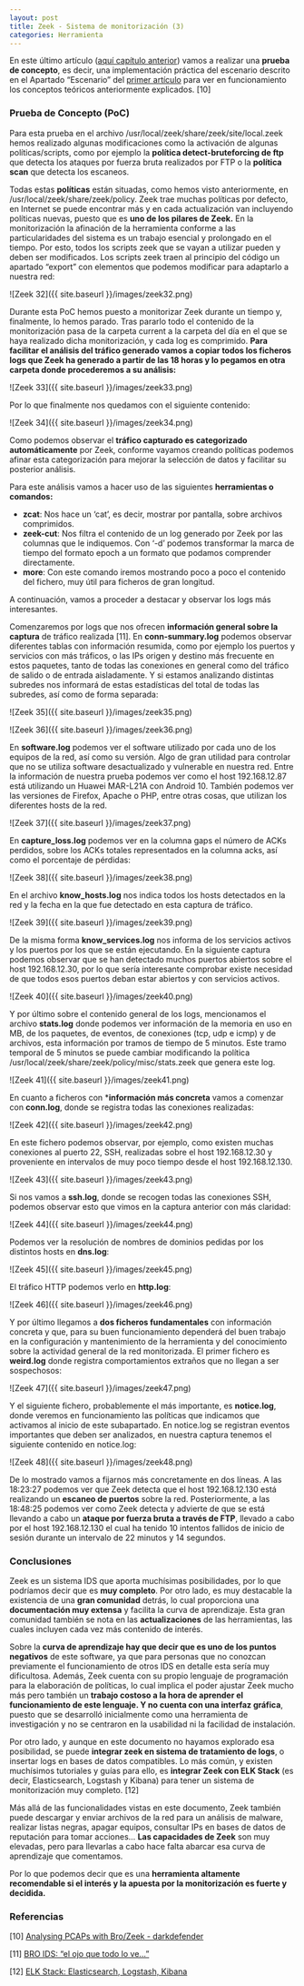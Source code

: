 ```yaml
---
layout: post
title: Zeek - Sistema de monitorización (3)
categories: Herramienta
---
```


En este último artículo ([aquí capítulo anterior](https://emiliofigueras.github.io/herramienta/Zeek-2/)) vamos a realizar una **prueba de concepto**, es decir, una implementación práctica del escenario descrito en el Apartado “Escenario” del [primer artículo](https://emiliofigueras.github.io/herramienta/Zeek-1/) para ver en funcionamiento los conceptos teóricos anteriormente explicados. [10]

### Prueba de Concepto (PoC)

Para esta prueba en el archivo /usr/local/zeek/share/zeek/site/local.zeek hemos realizado algunas modificaciones como la activación de algunas políticas/scripts, como por ejemplo la **política detect-bruteforcing de ftp** que detecta los ataques por fuerza bruta realizados por FTP o la **política scan** que detecta los escaneos.

Todas estas **políticas** están situadas, como hemos visto anteriormente, en /usr/local/zeek/share/zeek/policy. Zeek trae muchas políticas por defecto, en Internet se puede encontrar más y en cada actualización van incluyendo políticas nuevas, puesto que es **uno de los pilares de Zeek.** En la monitorización la afinación de la herramienta conforme a las particularidades del sistema es un trabajo esencial y prolongado en el tiempo. Por esto, todos los scripts zeek que se vayan a utilizar pueden y deben ser modificados. Los scripts zeek traen al principio del código un apartado “export” con elementos que podemos modificar para adaptarlo a nuestra red:

![Zeek 32]({{ site.baseurl }}/images/zeek32.png)

Durante esta PoC hemos puesto a monitorizar Zeek durante un tiempo y, finalmente, lo hemos parado. Tras pararlo todo el contenido de la monitorización pasa de la carpeta current a la carpeta del día en el que se haya realizado dicha monitorización, y cada log es comprimido. **Para facilitar el análisis del tráfico generado vamos a copiar todos los ficheros logs que Zeek ha generado a partir de las 18 horas y lo pegamos en otra carpeta donde procederemos a su análisis:**

![Zeek 33]({{ site.baseurl }}/images/zeek33.png)

Por lo que finalmente nos quedamos con el siguiente contenido:

![Zeek 34]({{ site.baseurl }}/images/zeek34.png)

Como podemos observar el **tráfico capturado es categorizado automáticamente** por Zeek, conforme vayamos creando políticas podemos afinar esta categorización para mejorar la selección de datos y facilitar su posterior análisis.

Para este análisis vamos a hacer uso de las siguientes **herramientas o comandos:**

- **zcat**: Nos hace un ‘cat’, es decir, mostrar por pantalla, sobre archivos comprimidos.
- **zeek-cut**: Nos filtra el contenido de un log generado por Zeek por las columnas que le indiquemos. Con ‘-d’ podemos transformar la marca de tiempo del formato epoch a un formato que podamos comprender directamente.
- **more**: Con este comando iremos mostrando poco a poco el contenido del fichero, muy útil para ficheros de gran longitud.

A continuación, vamos a proceder a destacar y observar los logs más interesantes.

Comenzaremos por logs que nos ofrecen **información general sobre la captura** de tráfico realizada [11]. En **conn-summary.log** podemos observar diferentes tablas con información resumida, como por ejemplo los puertos y servicios con más tráficos, o las IPs origen y destino más frecuente en estos paquetes, tanto de todas las conexiones en general como del tráfico de salido o de entrada aisladamente. Y si estamos analizando distintas subredes nos informará de estas estadísticas del total de todas las subredes, así como de forma separada:

![Zeek 35]({{ site.baseurl }}/images/zeek35.png)

![Zeek 36]({{ site.baseurl }}/images/zeek36.png)

En **software.log** podemos ver el software utilizado por cada uno de los equipos de la red, así como su versión. Algo de gran utilidad para controlar que no se utiliza software desactualizado y vulnerable en nuestra red. Entre la información de nuestra prueba podemos ver como el host 192.168.12.87 está utilizando un Huawei MAR-L21A con Android 10. También podemos ver las versiones de Firefox, Apache o PHP, entre otras cosas, que utilizan los diferentes hosts de la red.

![Zeek 37]({{ site.baseurl }}/images/zeek37.png)

En **capture_loss.log** podemos ver en la columna gaps el número de ACKs perdidos, sobre los ACKs totales representados en la columna acks, así como el porcentaje de pérdidas:

![Zeek 38]({{ site.baseurl }}/images/zeek38.png)

En el archivo **know_hosts.log** nos indica todos los hosts detectados en la red y la fecha en la que fue detectado en esta captura de tráfico.

![Zeek 39]({{ site.baseurl }}/images/zeek39.png)

De la misma forma **know_services.log** nos informa de los servicios activos y los puertos por los que se están ejecutando. En la siguiente captura podemos observar que se han detectado muchos puertos abiertos sobre el host 192.168.12.30, por lo que sería interesante comprobar existe necesidad de que todos esos puertos deban estar abiertos y con servicios activos.

![Zeek 40]({{ site.baseurl }}/images/zeek40.png)

Y por último sobre el contenido general de los logs, mencionamos el archivo **stats.log** donde podemos ver información de la memoria en uso en MB, de los paquetes, de eventos, de conexiones (tcp, udp e icmp) y de archivos, esta información por tramos de tiempo de 5 minutos. Este tramo temporal de 5 minutos se puede cambiar modificando la política /usr/local/zeek/share/zeek/policy/misc/stats.zeek que genera este log.

![Zeek 41]({{ site.baseurl }}/images/zeek41.png)

En cuanto a ficheros con ***información más concreta** vamos a comenzar con **conn.log**, donde se registra todas las conexiones realizadas:

![Zeek 42]({{ site.baseurl }}/images/zeek42.png)

En este fichero podemos observar, por ejemplo, como existen muchas conexiones al puerto 22, SSH, realizadas sobre el host 192.168.12.30 y proveniente en intervalos de muy poco tiempo desde el host 192.168.12.130.

![Zeek 43]({{ site.baseurl }}/images/zeek43.png)

Si nos vamos a **ssh.log**, donde se recogen todas las conexiones SSH, podemos observar esto que vimos en la captura anterior con más claridad:

![Zeek 44]({{ site.baseurl }}/images/zeek44.png)

Podemos ver la resolución de nombres de dominios pedidas por los distintos hosts en **dns.log**:

![Zeek 45]({{ site.baseurl }}/images/zeek45.png)

El tráfico HTTP podemos verlo en **http.log**:

![Zeek 46]({{ site.baseurl }}/images/zeek46.png)

Y por último llegamos a **dos ficheros fundamentales** con información concreta y que, para su buen funcionamiento dependerá del buen trabajo en la configuración y mantenimiento de la herramienta y del conocimiento sobre la actividad general de la red monitorizada. El primer fichero es **weird.log** donde registra comportamientos extraños que no llegan a ser sospechosos:

![Zeek 47]({{ site.baseurl }}/images/zeek47.png)

Y el siguiente fichero, probablemente el más importante, es **notice.log**, donde veremos en funcionamiento las políticas que indicamos que activamos al inicio de este subapartado. En notice.log se registran eventos importantes que deben ser analizados, en nuestra captura tenemos el siguiente contenido en notice.log:

![Zeek 48]({{ site.baseurl }}/images/zeek48.png)

De lo mostrado vamos a fijarnos más concretamente en dos líneas. A las 18:23:27 podemos ver que Zeek detecta que el host 192.168.12.130 está realizando un **escaneo de puertos** sobre la red. Posteriormente, a las 18:48:25 podemos ver como Zeek detecta y advierte de que se está llevando a cabo un **ataque por fuerza bruta a través de FTP**, llevado a cabo por el host 192.168.12.130 el cual ha tenido 10 intentos fallidos de inicio de sesión durante un intervalo de 22 minutos y 14 segundos.

### Conclusiones

Zeek es un sistema IDS que aporta muchísimas posibilidades, por lo que podríamos decir que es **muy completo**. Por otro lado, es muy destacable la existencia de una **gran comunidad** detrás, lo cual proporciona una **documentación muy extensa** y facilita la curva de aprendizaje. Esta gran comunidad también se nota en las **actualizaciones** de las herramientas, las cuales incluyen cada vez más contenido de interés.

Sobre la **curva de aprendizaje hay que decir que es uno de los puntos negativos** de este software, ya que para personas que no conozcan previamente el funcionamiento de otros IDS en detalle esta sería muy dificultosa. Además, Zeek cuenta con su propio lenguaje de programación para la elaboración de políticas, lo cual implica el poder ajustar Zeek mucho más pero también un **trabajo costoso a la hora de aprender el funcionamiento de este lenguaje. Y no cuenta con una interfaz gráfica**, puesto que se desarrolló inicialmente como una herramienta de investigación y no se centraron en la usabilidad ni la facilidad de instalación.

Por otro lado, y aunque en este documento no hayamos explorado esa posibilidad, se puede **integrar zeek en sistema de tratamiento de logs**, o insertar logs en bases de datos compatibles. Lo más común, y existen muchísimos tutoriales y guías para ello, es **integrar Zeek con ELK Stack** (es decir, Elasticsearch, Logstash y Kibana) para tener un sistema de monitorización muy completo. [12]

Más allá de las funcionalidades vistas en este documento, Zeek también puede descargar y enviar archivos de la red para un análisis de malware, realizar listas negras, apagar equipos, consultar IPs en bases de datos de reputación para tomar acciones… **Las capacidades de Zeek** son muy elevadas, pero para llevarlas a cabo hace falta abarcar esa curva de aprendizaje que comentamos.

Por lo que podemos decir que es una **herramienta altamente recomendable si el interés y la apuesta por la monitorización es fuerte y decidida.**

### Referencias

[10] [Analysing PCAPs with Bro/Zeek - darkdefender](https://medium.com/@melanijan93/https-medium-com-melanijan93-analysing-pcaps-with-bro-zeek-33340e710012)

[11] [BRO IDS: “el ojo que todo lo ve…”](https://www.securityartwork.es/2015/07/28/bro-ids-el-ojo-que-todo-lo-ve/)

[12] [ELK Stack: Elasticsearch, Logstash, Kibana](https://www.elastic.co/es/what-is/elk-stack)
